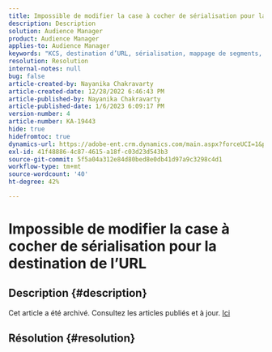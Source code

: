 ```yaml
---
title: Impossible de modifier la case à cocher de sérialisation pour la destination de l’URL
description: Description
solution: Audience Manager
product: Audience Manager
applies-to: Audience Manager
keywords: "KCS, destination d’URL, sérialisation, mappage de segments, destination,"
resolution: Resolution
internal-notes: null
bug: false
article-created-by: Nayanika Chakravarty
article-created-date: 12/28/2022 6:46:43 PM
article-published-by: Nayanika Chakravarty
article-published-date: 1/6/2023 6:09:17 PM
version-number: 4
article-number: KA-19443
hide: true
hidefromtoc: true
dynamics-url: https://adobe-ent.crm.dynamics.com/main.aspx?forceUCI=1&pagetype=entityrecord&etn=knowledgearticle&id=6bad85f7-df86-ed11-81ac-6045bd0063aa
exl-id: 41f48886-4c87-4615-a18f-c03d23d543b3
source-git-commit: 5f5a04a312e84d80bed8e0db41d97a9c3298c4d1
workflow-type: tm+mt
source-wordcount: '40'
ht-degree: 42%

---
```


# Impossible de modifier la case à cocher de sérialisation pour la destination de l’URL

## Description {#description}

Cet article a été archivé. Consultez les articles publiés et à jour. [Ici](https://experienceleague.adobe.com/search.html?lang=fr#sort=relevancy)

## Résolution {#resolution}
